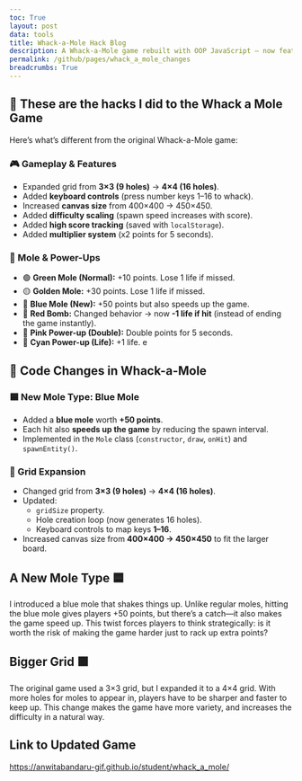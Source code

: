 ```yaml
---
toc: True
layout: post
data: tools
title: Whack-a-Mole Hack Blog
description: A Whack-a-Mole game rebuilt with OOP JavaScript — now featuring a 4×4 grid, new mole types, power-ups, scaling difficulty, and high score tracking.
permalink: /github/pages/whack_a_mole_changes
breadcrumbs: True
---
```


## 🔄 These are the hacks I did to the Whack a Mole Game

Here’s what’s different from the original Whack-a-Mole game:

### 🎮 Gameplay & Features
- Expanded grid from **3×3 (9 holes)** → **4×4 (16 holes)**.  
- Added **keyboard controls** (press number keys 1–16 to whack).  
- Increased **canvas size** from 400×400 → 450×450.  
- Added **difficulty scaling** (spawn speed increases with score).  
- Added **high score tracking** (saved with `localStorage`).  
- Added **multiplier system** (x2 points for 5 seconds).  

### 🐹 Mole & Power-Ups
- 🟢 **Green Mole (Normal):** +10 points. Lose 1 life if missed.  
- 🟡 **Golden Mole:** +30 points. Lose 1 life if missed.  
- 🔵 **Blue Mole (New):** +50 points but also speeds up the game.  
- 🔴 **Red Bomb:** Changed behavior → now **-1 life if hit** (instead of ending the game instantly).  
- 🌸 **Pink Power-up (Double):** Double points for 5 seconds.  
- 🔵 **Cyan Power-up (Life):** +1 life.  e

## 🔧 Code Changes in Whack-a-Mole

### 🟦 New Mole Type: Blue Mole
- Added a **blue mole** worth **+50 points**.  
- Each hit also **speeds up the game** by reducing the spawn interval.  
- Implemented in the `Mole` class (`constructor`, `draw`, `onHit`) and `spawnEntity()`.

### 🔢 Grid Expansion
- Changed grid from **3×3 (9 holes)** → **4×4 (16 holes)**.  
- Updated:
  - `gridSize` property.  
  - Hole creation loop (now generates 16 holes).  
  - Keyboard controls to map keys **1–16**.  
- Increased canvas size from **400×400 → 450×450** to fit the larger board.  

## A New Mole Type 🟦

I introduced a blue mole that shakes things up. Unlike regular moles, hitting the blue mole gives players +50 points, but there’s a catch—it also makes the game speed up. This twist forces players to think strategically: is it worth the risk of making the game harder just to rack up extra points?

## Bigger Grid 🟩

The original game used a 3×3 grid, but I expanded it to a 4×4 grid. With more holes for moles to appear in, players have to be sharper and faster to keep up. This change makes the game have more variety, and increases the difficulty in a natural way.

## Link to Updated Game
https://anwitabandaru-gif.github.io/student/whack_a_mole/